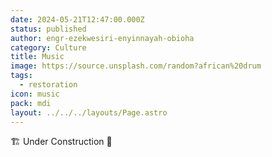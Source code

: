 ```yaml
---
date: 2024-05-21T12:47:00.000Z
status: published
author: engr-ezekwesiri-enyinnayah-obioha
category: Culture
title: Music
image: https://source.unsplash.com/random?african%20drum
tags:
  - restoration
icon: music
pack: mdi
layout: ../../../layouts/Page.astro
---
```

🏗️ Under Construction 🚧
